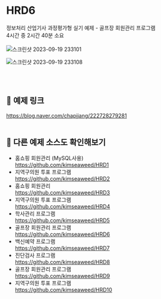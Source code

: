 # HRD6
정보처리 산업기사 과정평가형 실기 예제 - 골프장 회원관리 프로그램<br>
4시간 중 2시간 40분 소요<br><br>
![스크린샷 2023-09-19 233101](https://github.com/kimseaweed/HRD6/assets/128600341/547982d2-c3a1-4baf-a859-eebcb084ef8c)

![스크린샷 2023-09-19 233108](https://github.com/kimseaweed/HRD6/assets/128600341/18dc3dd6-b8c5-4cd0-b663-29e30de50809)

<br><br>


## 🔗 예제 링크
https://blog.naver.com/chapjjang/222728279281
<br>
<br>


## 🔗 다른 예제 소스도 확인해보기 
* 홈쇼핑 회원관리 (MySQL사용)<br>https://github.com/kimseaweed/HRD1
* 지역구의원 투표 프로그램 <br>https://github.com/kimseaweed/HRD2
* 홈쇼핑 회원관리 <br>https://github.com/kimseaweed/HRD3
* 지역구의원 투표 프로그램 <br>https://github.com/kimseaweed/HRD4
* 학사관리 프로그램<br>https://github.com/kimseaweed/HRD5
* 골프장 회원관리 프로그램<br>https://github.com/kimseaweed/HRD6
* 백신예약 프로그램<br>https://github.com/kimseaweed/HRD7
* 진단검사 프로그램<br>https://github.com/kimseaweed/HRD8
* 골프장 회원관리 프로그램<br>https://github.com/kimseaweed/HRD9
* 지역구의원 투표 프로그램 <br>https://github.com/kimseaweed/HRD10
<br>





